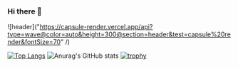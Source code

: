 ### Hi there 👋

<!--
**soft-jun/soft-jun** is a ✨ _special_ ✨ repository because its `README.md` (this file) appears on your GitHub profile.

Here are some ideas to get you started:

- 🔭 I’m currently working on ...
- 🌱 I’m currently learning ...
- 👯 I’m looking to collaborate on ...
- 🤔 I’m looking for help with ...
- 💬 Ask me about ...
- 📫 How to reach me: ...
- 😄 Pronouns: ...
- ⚡ Fun fact: ...
-->
![header]("https://capsule-render.vercel.app/api?type=wave@color=auto&height=300@section=header&test=capsule%20render&fontSize=70" /)










[![Top Langs](https://github-readme-stats.vercel.app/api/top-langs/?username=soft-jun&layout=compact)](https://github.com/soft-jun/github-readme-stats)
![Anurag's GitHub stats](https://github-readme-stats.vercel.app/api?username=soft-jun&show_icons=true&theme=radical)
[![trophy](https://github-profile-trophy.vercel.app/?username=soft-jun&theme=flat&column=7)](https://github.com/soft-jun/github-profile-trophy)








